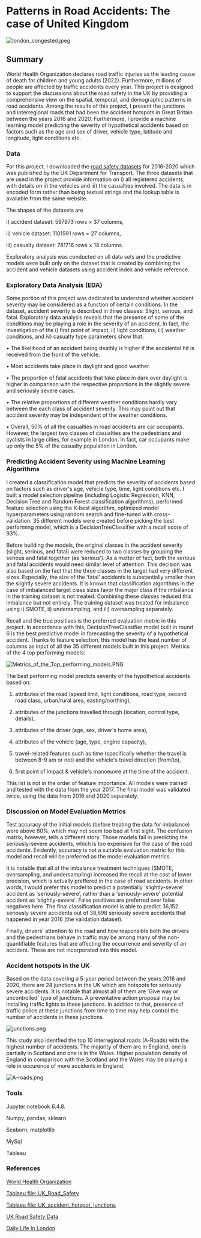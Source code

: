 # Patterns in Road Accidents: The case of United Kingdom
![london_congested.jpeg](images/london_congested.jpeg)

<a id='section1'></a>
## Summary
World Health Organization declares road traffic injuries as the leading cause of death for children and young adults (2022). Furthermore, millions of people are affected by traffic accidents every year. This project is designed to support the discussions about the road safety in the UK by providing a comprehensive view on the spatial, temporal, and demographic patterns in road accidents. Among the results of this project, I present the junctions and interregional roads that had been the accident hotspots in Great Britain between the years 2016 and 2020. Furthermore, I provide a machine learning model predicting the severity of hypothetical accidents based on factors such as the age and sex of driver, vehicle type, latitude and longitude, light conditions etc.

<a id='section2'></a>
### Data
For this project, I downloaded the [road safety datasets](https://www.data.gov.uk/dataset/cb7ae6f0-4be6-4935-9277-47e5ce24a11f/road-safety-data) for 2016-2020 which was published by the UK Department for Transport. The three datasets that are used in the project provide information on i) all registered accidents, with details on ii) the vehicles and iii) the casualties involved. The data is in encoded form rather than being textual strings and the lookup table is available from the same website.

The shapes of the datasets are

i)	accident dataset: 597973 rows × 37 columns, 

ii)	vehicle dataset: 1101591 rows × 27 columns, 

iii)	casualty dataset: 781716 rows × 18 columns.

Exploratory analysis was conducted on all data sets and the predictive models were built only on the dataset that is created by combining the accident and vehicle datasets using accident index and vehicle reference.

<a id='section3'></a>
### Exploratory Data Analysis (EDA)
Some portion of this project was dedicated to understand whether accident severity may be considered as a function of certain conditions. In the dataset, accident severity is described in three classes: Slight, serious, and fatal. Exploratory data analysis reveals that the presence of some of the conditions may be playing a role in the severity of an accident. In fact, the investigation of the i) first point of impact, ii) light conditions, iii) weather conditions, and iv) casualty type parameters show that: 

•	The likelihood of an accident being deathly is higher if the accidental hit is received from the front of the vehicle.

•	Most accidents take place in daylight and good weather. 

•	The proportion of fatal accidents that take place in dark over daylight is higher in comparison with the respective proportions in the slightly severe and seriously severe cases. 

•	The relative proportions of different weather conditions hardly vary between the each class of accident severity. This may point out that accident severity may be independent of the weather conditions.

•	Overall, 50% of all the casualties in road accidents are car occupants. However, the largest two classes of casualties are the pedestrians and cyclists in large cities, for example in London. In fact, car occupants make up only the 5% of the casualty population in London.

<a id='section4'></a>
### Predicting Accident Severity using Machine Learning Algorithms
I created a classification model that predicts the severity of accidents based on factors such as driver's age, vehicle type, time, light conditions etc. I built a model selection pipeline (including Logistic Regression, KNN, Decision Tree and Random Forest classification algorithms), performed feature selection using the K-best algorithm, optimized model hyperparameters using random search and fine-tuned with cross-validation. 35 different models were created before picking the best performing model, which is a DecisionTreeClassifier with a recall score of 93%.

Before building the models, the original classes in the accident severity (slight, serious, and fatal) were reduced to two classes by grouping the serious and fatal together (as ‘serious’). As a matter of fact, both the serious and fatal accidents would need similar level of attention. This decision was also based on the fact that the three classes in the target had very different sizes. Especially, the size of the ‘fatal’ accidents is substantially smaller than the slightly severe accidents. It is known that classification algorithms in the case of imbalanced target class sizes favor the major class if the imbalance in the training dataset is not treated. Combining these classes reduced this imbalance but not entirely. The training dataset was treated for imbalance using i) SMOTE, ii) undersampling, and iii) oversampling separately.

Recall and the true positives is the preferred evaluation metric in this project. In accordance with this, DecisionTreeClassifier model built in round 6 is the best predictive model in forecasting the severity of a hypothetical accident. Thanks to feature selection, this model has the least number of columns as input of all the 35 different models built in this project. Metrics of the 4 top performing models:

![Metrics_of_the_Top_performing_models.PNG](images/Metrics_of_the_Top_performing_models.PNG)

The best performing model predicts severity of the hypothetical accidents based on: 

1. attributes of the road (speed limit, light conditions, road type, second road class, urban/rural area, easting/northing),

2. attributes of the junctions travelled through (location, control type, details),

3. attributes of the driver (age, sex, driver's home area),

4. attributes of the vehicle (age, type, engine capacity),

5. travel-related features such as time (specifically whether the travel is between 8-9 am or not) and the vehicle's travel direction (from/to),

6. first point of impact & vehicle's manoeuvre at the time of the accident.

This list is not in the order of feature importance. All models were trained and tested with the data from the year 2017. The final model was validated twice, using the data from 2016 and 2020 separately.

<a id='section5'></a>
###  Discussion on Model Evaluation Metrics
Test accuracy of the initial models (before treating the data for imbalance) were above 80%, which may not seem too bad at first sight. The confusion matrix, however, tells a different story. Those models fail in predicting the seriously-severe accidents, which is too expensive for the case of the road accidents. Evidently, accuracy is not a suitable evaluation metric for this model and recall will be preferred as the model evaluation metrics.

It is notable that all of the imbalance treatment techniques (SMOTE, oversampling, and undersampling) increased the recall at the cost of lower precision, which is actually preffered in the case of road accidents. In other words, I would prefer this model to predict a potentially 'slightly-severe' accident as 'seriously-severe', rather than a 'seriously-severe' potential accident as 'slightly-severe'. False positives are preferred over false negatives here. The final classification model is able to predict 36,152 seriously severe accidents out of 38,698 seriously severe accidents that happened in year 2016 (the validation dataset).

Finally, drivers' attention to the road and how responsible both the drivers and the pedestrians behave in traffic may be among many of the non-quantifiable features that are affecting the occurrence and severity of an accident. These are not incorporated into this model.

<a id='section6'></a>
### Accident hotspots in the UK

Based on the data covering a 5-year period between the years 2016 and 2020, there are 24 junctions in the UK which are hotspots for seriously severe accidents. It is notable that almost all of them are 'Give way or uncontrolled' type of junctions. A preventative action proposal may be installing traffic lights to these junctions. In addition to that, presence of traffic police at these junctions from time to time may help control the number of accidents in these junctions.

![junctions.png](images/junctions.png)

This study also identfied the top 10 interregional roads (A-Roads) with the highest number of accidents. The majority of them are in England, one is partially in Scotland and one is in the Wales. Higher population density of England in comparison with the Scotland and the Wales may be playing a role in occurence of more accidents in England.

![A-roads.png](images/A-roads.png)

<a id='section7'></a>
### Tools
Jupyter notebook 6.4.8.

Numpy, pandas, sklearn

Seaborn, matplotlib

MySql

Tableau

<a id='section8'></a>
### References

[World Health Organization](https://www.who.int/news-room/fact-sheets/detail/road-traffic-injuries#:~:text=Road%20traffic%20injuries%20are%20the,pedestrians%2C%20cyclists%2C%20and%20motorcyclists)

[Tablaeu file: UK_Road_Safety](https://public.tableau.com/views/UK_Road_Safety/Numberofaccidentsperyearseverity?:language=en-US&:display_count=n&:origin=viz_share_link)

[Tablaeu file: UK_accident_hotspot_junctions](https://public.tableau.com/views/UK_accident_hotspot_junctions/Junctionsthathostedseriouslysevereaccidentswith100andmorecasualtiesoverthe5yearperiod2016-2020_24junctionsoverall_?:language=en-US&:display_count=n&:origin=viz_share_link)

[UK Road Safety Data](https://www.data.gov.uk/dataset/cb7ae6f0-4be6-4935-9277-47e5ce24a11f/road-safety-data)

[Daily Life In London](https://www.gettyimages.com/detail/news-photo/cars-and-buses-queue-in-a-long-traffic-jam-on-knightsbridge-news-photo/1229230414?adppopup=true)

